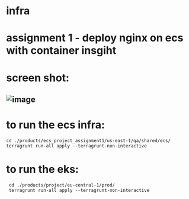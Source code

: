 # infra
# assignment 1 - deploy nginx on ecs with container insgiht 
# screen shot:
![image](https://github.com/user-attachments/assets/a946a611-831f-49ec-9f76-fa964ca96d2c)
------
# to run the ecs infra:

    cd ./products/ecs_project_assignment1/us-east-1/qa/shared/ecs/
    terragrunt run-all apply --terragrunt-non-interactive
# to run the eks:
     cd ./products/project/eu-central-1/prod/
     terragrunt run-all apply --terragrunt-non-interactive
